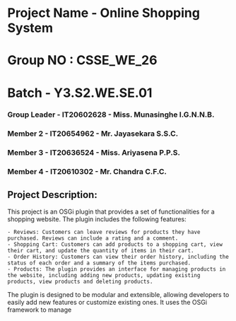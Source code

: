 # Project Name - Online Shopping System
# Group NO : CSSE_WE_26
# Batch - Y3.S2.WE.SE.01
### Group Leader - IT20602628 - Miss. Munasinghe I.G.N.N.B. 
### Member 2 - IT20654962 - Mr. Jayasekara S.S.C.
### Member 3 - IT20636524 - Miss. Ariyasena P.P.S.
### Member 4 - IT20610302 - Mr. Chandra C.F.C.

## Project Description:
This project is an OSGi plugin that provides a set of functionalities for a shopping website. The plugin includes the following features:

    - Reviews: Customers can leave reviews for products they have purchased. Reviews can include a rating and a comment.
    - Shopping Cart: Customers can add products to a shopping cart, view their cart, and update the quantity of items in their cart.
    - Order History: Customers can view their order history, including the status of each order and a summary of the items purchased.
    - Products: The plugin provides an interface for managing products in the website, including adding new products, updating existing products, view products and deleting products.

The plugin is designed to be modular and extensible, allowing developers to easily add new features or customize existing ones. It uses the OSGi framework to manage
